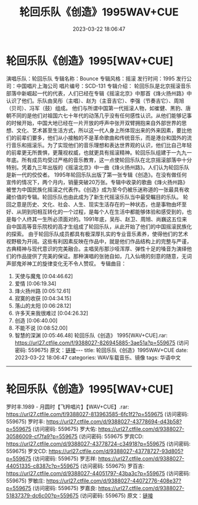 ﻿---
title: 轮回乐队《创造》1995WAV+CUE
date: 2023-03-22 18:06:47
categories: WAV车载音乐、镜像
tags: 华语中文
---
# 轮回乐队《创造》1995[WAV+CUE]

演唱乐队：轮回乐队
专辑名称：Bounce
专辑风格：摇滚
发行时间：1995
发行公司：中国唱片上海公司
唱片编号：SCD-131
专辑介绍：
轮回乐队是北京摇滚音乐部落中新崛起一代的代表，人们已经在专辑《摇滚北京》中那首《烽火扬州路》中认识了他们。乐队由吴彤（主唱）、赵为（主音吉它）、李强（节奏吉它）、周旭（贝司）、冯军（鼓）组成。
他们与所谓中国第一代摇滚人物，如崔健、黑豹、唐朝不同的是他们对祖国六七十年代的动荡几乎没有任何感性认识。从他们能够记事的时候开始，中国大地已经在一片开放的呼声中张开双臂拥抱来自外部世界的思想、文化、艺术甚至生活方式，所以这一代人身上所体现出来的外来因素，要比他们的前辈们要多，他们从小接触的不是革命歌曲和传统音乐，而是港台和国外的流行音乐和摇滚乐。为了实现他们的音乐理想和表达世界观的认识，他们比自己年轻的前辈更无所畏惧，更蔑视权威，也就更具有摇滚精神。轮回乐队组建于一九九一年底。所有成员均受过严格的音乐教育，这一点使轮回乐队在北京摇滚部落中十分特别。凭着九三年出版的《摇滚北京》中一曲《烽火扬州路》。人们认为轮回乐队是新一代的佼佼者。
1995年轮回乐队出版了第一张专辑《创造》。在没有做任何宣传的情况下，两个月内，销量突破20万张。专辑中收录的歌曲《烽火扬州路》被誉为中国民族化摇滚之代表作。《创造》成为至今仍被乐迷称道的一张最具有收藏价值的专辑。轮回乐队也由此成为了新生代摇滚乐队当中最受瞩目的乐队。
轮回之意是历史、文化、社会、人生、现实生活存在的一种状态，也是事物由坏至好、从阴到阳相互转化的一个过程，是每个人在生活中都能够体验和感受到的，也是每个人终其一生所必须面对的。1991年底，吴彤、赵卫、周旭、尚巍这五位来自中国高等音乐院校的高才生组成了轮回乐队，从此开始了他们的中国摇滚民族化的探索。
由于轮回乐队成员都具有极深厚扎实的专业音乐素养，使得他们的艺术视野极为开阔。这些有利因素反映在作品中，就是他们作品结构上的完整与严谨，古典精神与现代意识的完美融合。主唱吴彤那沙哑浑厚、弹性十足的嗓音为演绎他们的作品提供了完美的保证。那种演唱的张驰自如，几入仙境的刻意的随意，无词声部鬼斧神工的旋律变化无不令人赞叹。
专辑曲目：
01. 天使与魔鬼 [0:04:46.62]
02. 爱情 [0:06:19.34]
03. 烽火扬州路 [0:05:12.61]
04. 寂寞的收获 [0:04:34.15]
05. 落山的太阳 [0:06:28.12]
06. 许多天来我很难过 [0:04:26.32]
07. 创造 [0:06:40.00]
08. 不能不说 [0:08:52.00]
09. 智慧的深渊 [0:05:46.48]
轮回乐队《创造》 1995[WAV+CUE].rar: https://url27.ctfile.com/f/9388027-826945885-3ae51a?p=559675
(访问密码: 559675)
原文：[链接](https://blog.sina.com.cn/s/blog_1647c7e760103113f.html)---
title: 轮回乐队《创造》1995WAV+CUE
date: 2023-03-22 18:06:47
categories: WAV车载音乐、镜像
tags: 华语中文
---
# 轮回乐队《创造》1995[WAV+CUE]

罗时丰.1989 - 月圆时【飞羚唱片】【WAV+CUE】.rar: https://url27.ctfile.com/f/9388027-813963585-6fc1f2?p=559675
(访问密码: 559675)
罗时丰: https://url27.ctfile.com/d/9388027-43778694-d43b58?p=559675
(访问密码: 559675)
罗大佑: https://url27.ctfile.com/d/9388027-30586009-cf7fa9?p=559675
(访问密码: 559675
罗宾CD: https://url27.ctfile.com/d/9388027-43778724-c34918?p=559675
(访问密码: 559675)
罗文CD: https://url27.ctfile.com/d/9388027-43778727-93d805?p=559675
(访问密码: 559675)
罗志祥: https://url27.ctfile.com/d/9388027-44051335-c8387c?p=559675
(访问密码: 559675)
罗百吉: https://url27.ctfile.com/d/9388027-44051797-43ba3c?p=559675
(访问密码: 559675)
罗敏庄: https://url27.ctfile.com/d/9388027-44072776-408e37?p=559675
(访问密码: 559675)
罗嘉良: https://url27.ctfile.com/d/9388027-51837379-dc6c00?p=559675
(访问密码: 559675)
原文：[链接](https://blog.sina.com.cn/s/blog_1647c7e760103113f.html)